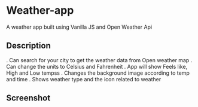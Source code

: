 # Weather-app
A weather app built using Vanilla JS and Open Weather Api

## Description
. Can search for your city to get the weather data from Open weather map
. Can change the units to Celsius and Fahrenheit
. App will show Feels like, High and Low tempss
. Changes the background image according to temp and time
. Shows weather type and the icon related to weather

## Screenshot
